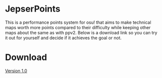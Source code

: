 # JepserPoints
This is a performance points system for osu! that aims to make technical maps worth more points
compared to their difficulty while keeping other maps about the same as with ppv2. Below is a download
link so you can try it out for yourself and decide if it achieves the goal or not.
# Download
[Version 1.0](https://github.com/JEPPSER/JepserPoints/raw/master/JepserPoints.jar)
